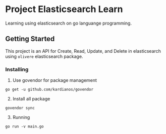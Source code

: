 # Project Elasticsearch Learn

Learning using elasticsearch on go languange programming.

## Getting Started

This project is an API for Create, Read, Update, and Delete in elasticsearch using `olivere` elasticsearch package.

### Installing

1. Use govendor for package management
```
go get -u github.com/kardianos/govendor
```
2. Install all package
```
govendor sync
```
3. Running
```
go run -v main.go
```